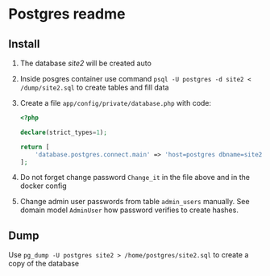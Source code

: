 # Postgres readme

## Install

1. The database *site2* will be created auto
2. Inside posgres container use command `psql -U postgres -d site2 < /dump/site2.sql` to create tables and fill data
3. Create a file `app/config/private/database.php` with code:

    ```php
    <?php

    declare(strict_types=1);

    return [
        'database.postgres.connect.main' => 'host=postgres dbname=site2 user=postgres password=Change_it'
    ];
    ```

4. Do not forget change password `Change_it` in the file above and in the docker config
5. Change admin user passwords from table `admin_users` manually. See domain model `AdminUser` how password verifies to create hashes.

## Dump

Use `pg_dump -U postgres site2 > /home/postgres/site2.sql` to create a copy of the database
